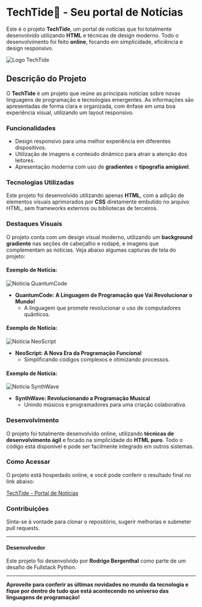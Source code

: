 # TechTide🚀 - Seu portal de Notícias

Este é o projeto **TechTide**, um portal de notícias que foi totalmente desenvolvido utilizando **HTML** e técnicas de design moderno. Todo o desenvolvimento foi feito **online**, focando em simplicidade, eficiência e design responsivo.

![Logo TechTide](https://tarefa-20-fullstack-python.vercel.app/imagens/logo.jpg)

## Descrição do Projeto

O **TechTide** é um projeto que reúne as principais notícias sobre novas linguagens de programação e tecnologias emergentes. As informações são apresentadas de forma clara e organizada, com ênfase em uma boa experiência visual, utilizando um layout responsivo.

### Funcionalidades

- Design responsivo para uma melhor experiência em diferentes dispositivos.
- Utilização de imagens e conteúdo dinâmico para atrair a atenção dos leitores.
- Apresentação moderna com uso de **gradientes** e **tipografia amigável**.

### Tecnologias Utilizadas

Este projeto foi desenvolvido utilizando apenas **HTML**, com a adição de elementos visuais aprimorados por **CSS** diretamente embutido no arquivo HTML, sem frameworks externos ou bibliotecas de terceiros.

### Destaques Visuais

O projeto conta com um design visual moderno, utilizando um **background gradiente** nas seções de cabeçalho e rodapé, e imagens que complementam as notícias. Veja abaixo algumas capturas de tela do projeto:

#### Exemplo de Notícia:
![Notícia QuantumCode](https://tarefa-20-fullstack-python.vercel.app/imagens/noticia1.jpg)
- **QuantumCode: A Linguagem de Programação que Vai Revolucionar o Mundo!**
  - A linguagem que promete revolucionar o uso de computadores quânticos.

#### Exemplo de Notícia:
![Notícia NeoScript](https://tarefa-20-fullstack-python.vercel.app/imagens/noticia2.jpg)
- **NeoScript: A Nova Era da Programação Funcional**
  - Simplificando códigos complexos e otimizando processos.

#### Exemplo de Notícia:
![Notícia SynthWave](https://tarefa-20-fullstack-python.vercel.app/imagens/noticia3.jpg)
- **SynthWave: Revolucionando a Programação Musical**
  - Unindo músicos e programadores para uma criação colaborativa.

### Desenvolvimento

O projeto foi totalmente desenvolvido online, utilizando **técnicas de desenvolvimento ágil** e focado na simplicidade do **HTML puro**. Todo o código está disponível e pode ser facilmente integrado em outros sistemas.

### Como Acessar

O projeto está hospedado online, e você pode conferir o resultado final no link abaixo:

[TechTide - Portal de Notícias](https://tarefa-20-fullstack-python.vercel.app)

### Contribuições

Sinta-se à vontade para clonar o repositório, sugerir melhorias e submeter pull requests.

---

#### Desenvolvedor

Este projeto foi desenvolvido por **Rodrigo Bergenthal** como parte de um desafio de Fullstack Python.

---

**Aproveite para conferir as últimas novidades no mundo da tecnologia e fique por dentro de tudo que está acontecendo no universo das linguagens de programação!**
